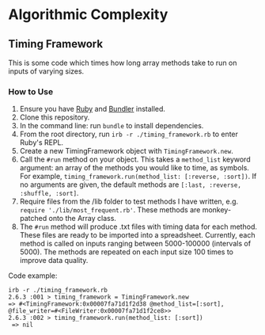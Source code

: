 # Algorithmic Complexity

## Timing Framework

This is some code which times how long array methods take to run on inputs of varying sizes.

### How to Use

1. Ensure you have [Ruby](https://www.ruby-lang.org/en/documentation/installation/) and [Bundler](https://bundler.io/) installed.
2. Clone this repository.
3. In the command line: run `bundle` to install dependencies.
4. From the root directory, run `irb -r ./timing_framework.rb` to enter Ruby's REPL.
5. Create a new TimingFramework object with `TimingFramework.new`.
6. Call the `#run` method on your object. This takes a `method_list` keyword argument: an array of the methods you would like to time, as symbols. For example, `timing_framework.run(method_list: [:reverse, :sort])`. If no arguments are given, the default methods are `[:last, :reverse, :shuffle, :sort]`.
7. Require files from the /lib folder to test methods I have written, e.g. `require './lib/most_frequent.rb'`. These methods are monkey-patched onto the Array class.
8. The `#run` method will produce .txt files with timing data for each method.
   These files are ready to be imported into a spreadsheet. Currently, each method is called on inputs ranging between 5000-100000 (intervals of 5000). The methods are repeated on each input size 100 times to improve data quality.

Code example:

```
irb -r ./timing_framework.rb
2.6.3 :001 > timing_framework = TimingFramework.new
=> #<TimingFramework:0x00007fa71d1f2d38 @method_list=[:sort], @file_writer=#<FileWriter:0x00007fa71d1f2ce8>>
2.6.3 :002 > timing_framework.run(method_list: [:sort])
 => nil
```
